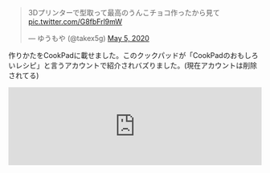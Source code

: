 <blockquote class="twitter-tweet"><p lang="ja" dir="ltr">3Dプリンターで型取って最高のうんこチョコ作ったから見て <a href="https://t.co/G8fbFrl9mW">pic.twitter.com/G8fbFrl9mW</a></p>&mdash; ゆうもや (@takex5g) <a href="https://twitter.com/takex5g/status/1257570926536753154?ref_src=twsrc%5Etfw">May 5, 2020</a></blockquote> <script async src="https://platform.twitter.com/widgets.js" charset="utf-8"></script>

作りかたをCookPadに載せました。このクックパッドが「CookPadのおもしろいレシピ」と言うアカウントで紹介されバズりました。(現在アカウントは削除されてる)
<iframe 
  class="hatenablogcard" 
  style="width:100%;height:155px;max-width:680px;" 
  title="本格派うんこ by ゆうもや" 
  src="https://hatenablog-parts.com/embed?url=https://cookpad.com/recipe/6182197" 
  width="300" height="150" frameborder="0" scrolling="no">
</iframe>
